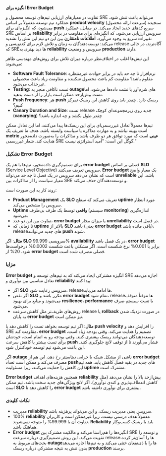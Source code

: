 **انگیزه برای Error Budget**

تفاوت در معیارهای ارزیابی تیم‌های توسعه محصول و SRE می‌تواند باعث تنش شود. عملکرد تیم توسعه معمولاً بر اساس **product velocity** (سرعت ارائه محصول) سنجیده می‌شود، که انگیزه‌ای برای **push** سریع کدهای جدید ایجاد می‌کند. در مقابل، عملکرد SRE بر اساس **reliability** سرویس ارزیابی می‌شود، که انگیزه‌ای برای مقاومت در برابر تغییرات سریع به وجود می‌آورد. **اطلاعات نامتقارن** بین این دو تیم این تنش را تشدید می‌کند: توسعه‌دهندگان به زمان و تلاش لازم برای کدنویسی و release آگاه‌ترند، در حالی که SREها دید بهتری به **reliability** سرویس و وضعیت **production** دارند.

این تنش‌ها اغلب در اختلاف‌نظر درباره میزان تلاش برای روش‌های مهندسی ظاهر می‌شوند:
- **Software Fault Tolerance**: نرم‌افزار تا چه حد باید در برابر حوادث غیرمنتظره مقاوم باشد؟ مقاومت کم باعث محصول شکننده و مقاومت زیاد باعث محصولی غیرجذاب می‌شود.
- **Testing**: تست ناکافی منجر به **outage**های شرم‌آور یا نشت داده‌ها می‌شود، اما تست بیش‌ازحد ممکن است بازار را از دست بدهید.
- **Push Frequency**: هر **push** ریسک دارد. چقدر باید روی کاهش این ریسک تمرکز کنیم؟
- **Canary Duration and Size**: تست release جدید روی زیرمجموعه‌ای کوچک (**canarying**) چقدر طول بکشد و چه اندازه باشد؟

تیم‌ها معمولاً تعادل غیررسمی‌ای برای این ریسک‌ها پیدا می‌کنند، اما این تعادل ممکن است بهینه نباشد و به مهارت مذاکره یا سیاست وابسته باشد. هدف ما تعریف یک **metric عینی** است که مورد توافق هر دو طرف باشد و مذاکرات را به‌صورت داده‌محور هدایت کند. شعار غیررسمی SRE گوگل این است: "امید استراتژی نیست."

### تشکیل Error Budget
برای تصمیم‌گیری داده‌محور، تیم‌ها با هم یک **error budget** فصلی بر اساس **SLO** (Service Level Objective) سرویس تعریف می‌کنند. **Error budget** یک معیار واضح است که نشان می‌دهد سرویس در یک فصل تا چه حد می‌تواند **unreliable** باشد. این معیار سیاست را از مذاکرات بین SRE و توسعه‌دهندگان حذف می‌کند.

روند کار به این صورت است:
- **Product Management** یک **SLO** تعریف می‌کند که سطح **uptime** مورد انتظار سرویس را مشخص می‌کند.
- **Uptime واقعی** توسط یک طرف بی‌طرف (سیستم **monitoring**) اندازه‌گیری می‌شود.
- تفاوت بین این دو عدد، **error budget** یا میزان مجاز **unreliability** در فصل است.
- تا زمانی که **uptime** بالاتر از **SLO** باشد (یعنی **error budget** باقی مانده باشد)، releaseهای جدید می‌توانند **push** شوند.

**مثال**: اگر **SLO** سرویسی 99.999% **availability** در یک فصل باشد، **error budget** برابر با 0.001% نرخ شکست است. اگر مشکلی باعث شکست 0.0002% درخواست‌ها شود، 20% از **error budget** فصلی مصرف شده است.

### مزایا
**Error budget** انگیزه مشترکی ایجاد می‌کند که به تیم‌های توسعه و SRE اجازه می‌دهد تعادل مناسبی بین نوآوری و **reliability** پیدا کنند:
- اگر **SLO** سرویس رعایت شود، releaseها ادامه می‌یابد.
- اگر نقض **SLO** مکرر باشد و **error budget** تمام شود، releaseها موقتاً متوقف می‌شوند و منابع برای بهبود **resilience**، **performance** یا تست سیستم صرف می‌شود.
- روش‌های ظریف‌تر مثل کاهش سرعت release یا **rollback** در صورت نزدیک شدن به پایان **error budget** نیز ممکن است.

**مثال**: اگر تیم توسعه بخواهد تست را کاهش دهد یا **push velocity** را افزایش دهد و SRE مقاومت کند، **error budget** تصمیم را هدایت می‌کند. وقتی بودجه زیاد است، توسعه‌دهندگان می‌توانند ریسک بیشتری کنند. وقتی بودجه رو به اتمام است، خودشان برای تست بیشتر یا کاهش سرعت **push** فشار می‌آورند تا از توقف لانچ جلوگیری کنند. این باعث می‌شود تیم توسعه خودکنترل شود.

اگر **outage** ناشی از مشکل شبکه یا خرابی دیتاسنتر رخ دهد، این هم از **error budget** مصرف می‌کند و ممکن است تعداد **push**های جدید در بقیه فصل کاهش یابد. همه تیم این کاهش را حمایت می‌کنند، زیرا مسئولیت **uptime** مشترک است.

**Error budget** همچنین هزینه‌های اهداف **reliability** بیش‌ازحد بالا را نشان می‌دهد (مثل کاهش انعطاف‌پذیری و کندی نوآوری). اگر لانچ ویژگی‌های جدید سخت باشد، تیم ممکن است **SLO** را کاهش دهد تا **error budget** بیشتری برای نوآوری داشته باشد.

### نکات کلیدی
- مدیریت **reliability** سرویس یعنی مدیریت ریسک، و این می‌تواند پرهزینه باشد.
- 100% **reliability** معمولاً هدف درستی نیست، زیرا غیرممکن است و کاربران تفاوت آن با 99.999% را متوجه نمی‌شوند. **Reliability** باید با ریسک کسب‌وکار هماهنگ باشد.
- **Error budget** انگیزه‌ها را هم‌راستا می‌کند و مالکیت مشترک بین SRE و توسعه را تقویت می‌کند. این روش تصمیم‌گیری درباره سرعت releaseها را آسان‌تر کرده، بحث‌های مربوط به **outage**ها را با ذی‌نفعان خنثی می‌کند و به تیم‌ها اجازه می‌دهد بدون تنش به نتیجه مشترکی درباره ریسک **production** برسند.